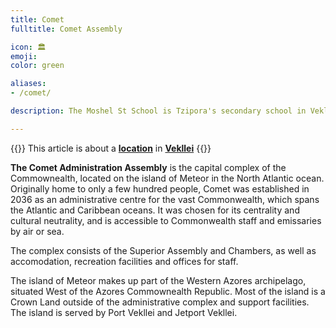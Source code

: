 ```yaml
---
title: Comet
fulltitle: Comet Assembly

icon: 🏛️
emoji:
color: green

aliases:
- /comet/

description: The Moshel St School is Tzipora's secondary school in Vekllei.

---
```

{{<note series>}}
 This article is about a [**location**](/factbook/landscape/places) in [**Vekllei**](/vekllei/)
{{</note>}}

**The Comet Administration Assembly** is the capital complex of the Commownealth, located on the island of Meteor in the North Atlantic ocean. Originally home to only a few hundred people, Comet was established in 2036 as an administrative centre for the vast Commonwealth, which spans the Atlantic and Caribbean oceans. It was chosen for its centrality and cultural neutrality, and is accessible to Commonwealth staff and emissaries by air or sea.

The complex consists of the Superior Assembly and Chambers, as well as accomodation, recreation facilities and offices for staff.

The island of Meteor makes up part of the Western Azores archipelago, situated West of the Azores Commownealth Republic. Most of the island is a Crown Land outside of the administrative complex and support facilities. The island is served by Port Vekllei and Jetport Vekllei.

